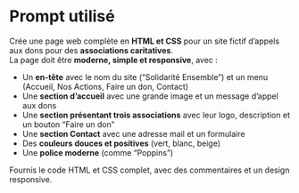 # Prompt utilisé

Crée une page web complète en **HTML et CSS** pour un site fictif d’appels aux dons pour des **associations caritatives**.  
La page doit être **moderne, simple et responsive**, avec :
- Un **en-tête** avec le nom du site (“Solidarité Ensemble”) et un menu (Accueil, Nos Actions, Faire un don, Contact)
- Une **section d’accueil** avec une grande image et un message d’appel aux dons
- Une **section présentant trois associations** avec leur logo, description et un bouton “Faire un don”
- Une **section Contact** avec une adresse mail et un formulaire
- Des **couleurs douces et positives** (vert, blanc, beige)
- Une **police moderne** (comme “Poppins”)

Fournis le code HTML et CSS complet, avec des commentaires et un design responsive.

